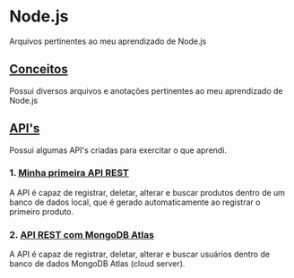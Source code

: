 # Node.js
Arquivos pertinentes ao meu aprendizado de Node.js

## [Conceitos](https://github.com/royalfelep/Node.js/tree/main/conceitos)
Possui diversos arquivos e anotações pertinentes ao meu aprendizado de Node.js

## [API's](https://github.com/royalfelep/Node.js/tree/main/projetinhos/)
Possui algumas API's criadas para exercitar o que aprendi.

### 1. [Minha primeira API REST](https://github.com/royalfelep/Node.js/tree/main/APIs/firstAPI)
A API é capaz de registrar, deletar, alterar e buscar produtos dentro de um banco de dados local, que é gerado automaticamente ao registrar o primeiro produto.

### 2. [API REST com MongoDB Atlas](https://github.com/royalfelep/Node.js/tree/main/APIs/api-with-mongodb)
A API é capaz de registrar, deletar, alterar e buscar usuários dentro de banco de dados MongoDB Atlas (cloud server).
